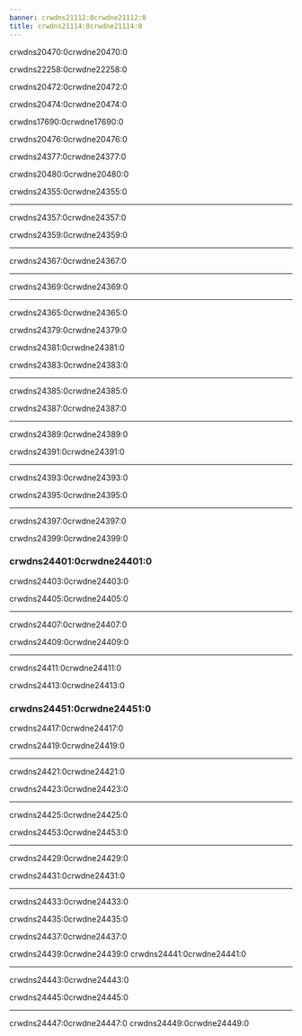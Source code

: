 ```yaml
---
banner: crwdns21112:0crwdne21112:0
title: crwdns21114:0crwdne21114:0
---
```


<div id="about" class="section-title">crwdns20470:0crwdne20470:0</div>
<div class="section-body">
    <p>
        crwdns22258:0crwdne22258:0
    </p>
    <p>
        crwdns20472:0crwdne20472:0
    </p>
</div>

<div id="compatibility" class="section-title">crwdns20474:0crwdne20474:0</div>
<div class="section-body">
    <p>
        crwdns17690:0crwdne17690:0
    </p>
    <p>
        crwdns20476:0crwdne20476:0
    </p>
</div>

<div id="controls" class="section-title">crwdns24377:0crwdne24377:0</div>
<div class="section-body">
    <p>
        crwdns20480:0crwdne20480:0
    </p>
    <p>
        crwdns24355:0crwdne24355:0
    </p>
    <hr>
    <p>
        crwdns24357:0crwdne24357:0
    </p>
    <p>
        crwdns24359:0crwdne24359:0
    </p>
    <hr>
    <p>
        crwdns24367:0crwdne24367:0
    </p>
    <hr>
    <p>
        crwdns24369:0crwdne24369:0
    </p>
    <hr>
    <p>
        crwdns24365:0crwdne24365:0
    </p>
</div>

<div id="menu-controls" class="section-title">crwdns24379:0crwdne24379:0</div>
<div class="section-body">
    <div class="button-action-group">
        <p class="button-action button">crwdns24381:0crwdne24381:0</p>
        <p class="button-action-text">crwdns24383:0crwdne24383:0</p>
    </div>
    <hr>
    <div class="button-action-group">
        <p class="button-action button">crwdns24385:0crwdne24385:0</p>
        <p class="button-action-text">crwdns24387:0crwdne24387:0</p>
    </div>
    <hr>
    <div class="button-action-group">
        <p class="button-action button">crwdns24389:0crwdne24389:0</p>
        <p class="button-action-text">crwdns24391:0crwdne24391:0</p>
    </div>
    <hr>
    <div class="button-action-group">
        <p class="button-action button">crwdns24393:0crwdne24393:0</p>
        <p class="button-action-text">crwdns24395:0crwdne24395:0</p>
    </div>
    <hr>
    <div class="button-action-group">
        <p class="button-action button">crwdns24397:0crwdne24397:0</p>
        <p class="button-action-text">crwdns24399:0crwdne24399:0</p>
    </div>
    <h3>crwdns24401:0crwdne24401:0</h3>
    <div class="button-action-group">
        <p class="button-action button">crwdns24403:0crwdne24403:0</p>
        <p class="button-action-text">crwdns24405:0crwdne24405:0</p>
    </div>
    <hr>
    <div class="button-action-group">
        <p class="button-action button">crwdns24407:0crwdne24407:0</p>
        <p class="button-action-text">crwdns24409:0crwdne24409:0</p>
    </div>
    <hr>
    <div class="button-action-group">
        <p class="button-action button">crwdns24411:0crwdne24411:0</p>
        <p class="button-action-text">crwdns24413:0crwdne24413:0</p>
    </div>
    <h3>crwdns24451:0crwdne24451:0</h3>
    <div class="button-action-group">
        <p class="button-action button">crwdns24417:0crwdne24417:0</p>
        <p class="button-action-text">crwdns24419:0crwdne24419:0</p>
    </div>
    <hr>
    <div class="button-action-group">
        <p class="button-action button">crwdns24421:0crwdne24421:0</p>
        <p class="button-action-text">crwdns24423:0crwdne24423:0</p>
    </div>
    <hr>
    <div class="button-action-group">
        <p class="button-action button">crwdns24425:0crwdne24425:0</p>
        <p class="button-action-text">crwdns24453:0crwdne24453:0</p>
    </div>
    <hr>
    <div class="button-action-group">
        <p class="button-action button">crwdns24429:0crwdne24429:0</p>
        <p class="button-action-text">crwdns24431:0crwdne24431:0</p>
    </div>
    <hr>
    <div class="button-action-group">
        <p class="button-action button">crwdns24433:0crwdne24433:0</p>
        <p class="button-action-text">crwdns24435:0crwdne24435:0</p>
    </div>
</div>

<div id="cheats" class="section-title">crwdns24437:0crwdne24437:0</div>
<div class="section-body">
    <p>
        crwdns24439:0crwdne24439:0 crwdns24441:0crwdne24441:0
    </p>
    <hr>
    <p>
        crwdns24443:0crwdne24443:0
    </p>
    <p>
        crwdns24445:0crwdne24445:0
    </p>
    <hr>
    <p>
        crwdns24447:0crwdne24447:0 crwdns24449:0crwdne24449:0
    </p>
</div>
